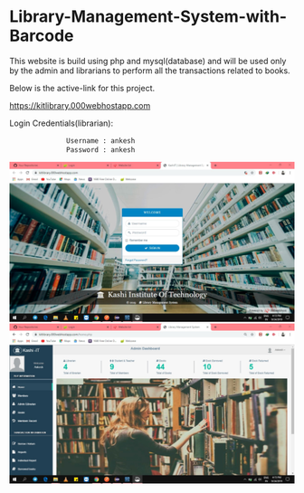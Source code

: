 # Library-Management-System-with-Barcode
This website is build using php and mysql(database) and will be used only by the admin and librarians to perform all the transactions related to books.

Below is the active-link for this project.

https://kitlibrary.000webhostapp.com

Login Credentials(librarian):

                  Username : ankesh
                  Password : ankesh

![](images/index.jpg)
![](images/home.jpg)
